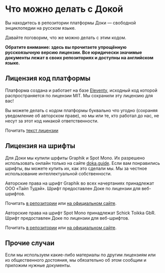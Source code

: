 # Что можно делать с Докой

Вы находитесь в репозитории платформы Доки — свободной энциклопедии на русском языке.

Давайте поговорим, что же можно делать с этим кодом.

**Обратите внимание: здесь вы прочитаете упрощённую русскоязычную версию лицензии. Все юридически значимые документы лежат в своих репозиториях и доступны на английском языке.**

## Лицензия код платформы

Платформа создана и работает на базе [Eleventy](https://www.11ty.dev), исходный код которой распространяется по лицензии MIT. Мы сохранили эту лицензию для вас!

Вы можете делать с кодом платформы буквально что угодно (сохраняя уведомление об авторском праве), но мы или те, кто работал до нас, не несут за этот код никакой ответственности.

Почитать [текст лицензии](../LICENSE.md)

## Лицензия на шрифты

Для Доки мы купили шрфиты Graphik и Spot Mono. Их разрешено использовать онлайн только на сайте [doka.guide](https://doka.guide/licenses/). Если вам понравились шрифты, вы можете купить их, как это сделали мы. Мы за честное использование интеллектуальной собственности.

Авторские права на шрифт Graphik во всех начертаниях принадлежат ООО «Тайп Тудэй». Шрифт предоставлен Доке по лицензии для веб-шрифтов.

Почитать [в репозитории](../LICENSE-FONT-GRAPHIK.md) или [на официальном сайте](https://type.today/en/license/today/web).

Авторские права на шрифт Spot Mono принадлежат Schick Toikka GbR. Шрифт предоставлен Доке по лицензии для веб-шрифтов.

Почитать [в репозитории](../LICENSE-FONT-SPOT-MONO.md) или [на официальном сайте](https://www.schick-toikka.com/licenses).

## Прочие случаи

Если мы используем какие-либо материалы по другим лицензиям или из общественного достояния, мы обязательно об этом сообщим и приложим нужные документы.
